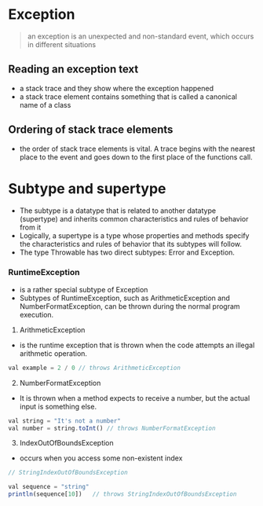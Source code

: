 # Exception
> an exception is an unexpected and non-standard event, which occurs in different situations

## Reading an exception text
+ a stack trace and they show where the exception happened
+ a stack trace element contains something that is called a canonical name of a class

## Ordering of stack trace elements
+ the order of stack trace elements is vital.
A trace begins with the nearest place to the event and goes down to the first place of the functions call.


# Subtype and supertype
+ The subtype is a datatype that is related to another datatype (supertype) and inherits common characteristics and rules of behavior from it
+ Logically, a supertype is a type whose properties and methods specify the characteristics and rules of behavior that its subtypes will follow.
+ The type Throwable has two direct subtypes: Error and Exception.

### RuntimeException
+ is a rather special subtype of Exception
+ Subtypes of RuntimeException, such as ArithmeticException and NumberFormatException, can be thrown during the normal program execution.

1. ArithmeticException
- is the runtime exception that is thrown when the code attempts an illegal arithmetic operation. 
```js
val example = 2 / 0 // throws ArithmeticException
```

2. NumberFormatException
- It is thrown when a method expects to receive a number, but the actual input is something else.
```js
val string = "It's not a number"
val number = string.toInt() // throws NumberFormatException
```

3. IndexOutOfBoundsException
- occurs when you access some non-existent index
```js 
// StringIndexOutOfBoundsException

val sequence = "string"
println(sequence[10])   // throws StringIndexOutOfBoundsException
```








